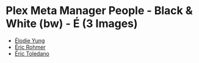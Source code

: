 # Plex Meta Manager People - Black & White (bw) - É (3 Images)

* [Élodie Yung](https://raw.githubusercontent.com/meisnate12/Plex-Meta-Manager-People-bw/master/É/Images/%C3%89lodie%20Yung.jpg)
* [Éric Rohmer](https://raw.githubusercontent.com/meisnate12/Plex-Meta-Manager-People-bw/master/É/Images/%C3%89ric%20Rohmer.jpg)
* [Éric Toledano](https://raw.githubusercontent.com/meisnate12/Plex-Meta-Manager-People-bw/master/É/Images/%C3%89ric%20Toledano.jpg)